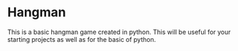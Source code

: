 # Hangman
This is a basic hangman game created in python. This will be useful for your starting projects as well as for the basic of python.
